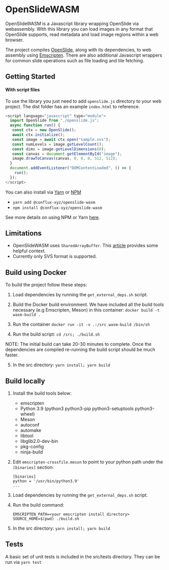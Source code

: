 # OpenSlideWASM

OpenSlideWASM is a Javascript library wrapping OpenSlide via webassembly. With this library you can load images in any format that OpenSlide supports, read metadata and load image regions within a web browser.

The project compiles [OpenSlide](https://openslide.org/), along with its dependencies, to web assembly using [Emscripten](https://emscripten.org/). There are also additional Javascript wrappers for common slide operations such as file loading and tile fetching.

## Getting Started

#### With script files
To use the library you just need to add `openslide.js` directory to your web project.  The dist folder has an example `index.html` to reference.

```javascript
<script language="javascript" type="module">
  import OpenSlide from "./openslide.js";
  async function run() {
   const ctx = new OpenSlide();
   await ctx.initialize();
   const image = await ctx.open("sample.svs");
   const numLevels = image.getLevelCount();
   const dims = image.getLevelDimensions(0);
   const canvas = document.getElementById("image");
   image.drawToCanvas(canvas, 0, 0, 0, 512, 512);
  }
  document.addEventListener("DOMContentLoaded", () => {
    run();
  });
</script>
```

You can also install via [Yarn](https://classic.yarnpkg.com/en/) or [NPM](https://www.npmjs.com/)
- `yarn add @conflux-xyz/openslide-wasm`
- `npm install @conflux-xyz/openslide-wasm`

See more details on using NPM or Yarn [here](https://github.com/conflux-xyz/openslide-wasm/blob/main/src/README.md).

## Limitations

- OpenSlideWASM uses `SharedArrayBuffer`. This [article](https://blog.logrocket.com/understanding-sharedarraybuffer-and-cross-origin-isolation/) provides some helpful context.
- Currently only SVS format is supported.

## Build using Docker

To build the project follow these steps:

1. Load dependencies by running the `get_external_deps.sh` script.

2. Build the Docker build environment. We have included all the build tools necessary (e.g Emscripten, Meson) in this container: `docker build -t wasm-build .`

3. Run the container `docker run -it -v .:/src wasm-build /bin/sh`

4. Run the build script: `cd /src; ./build.sh`

NOTE: The initial build can take 20-30 minutes to complete. Once the dependencies are compiled re-running the build script should be much faster.

5. In the src directory: `yarn install; yarn build`

## Build locally

1. Install the build tools below:

   - emscripten
   - Python 3.9 (python3 python3-pip python3-setuptools python3-wheel)
   - Meson
   - autoconf
   - automake
   - libtool
   - libglib2.0-dev-bin
   - pkg-config
   - ninja-build

2. Edit `emscripten-crossfile.meson` to point to your python path under the `[binaries]` section:

   ```
   [binaries]
   python = '/usr/bin/python3.9'
   ...
   ```

3. Load dependencies by running the `get_external_deps.sh` script.

4. Run the build command:
   ```
   EMSCRIPTEN_PATH=<your emscripten install directory> SOURCE_HOME=$(pwd) ./build.sh
   ```

5. In the src directory: `yarn install; yarn build`

## Tests
A basic set of unit tests is included in the src/tests directory. They can be run via `yarn test`